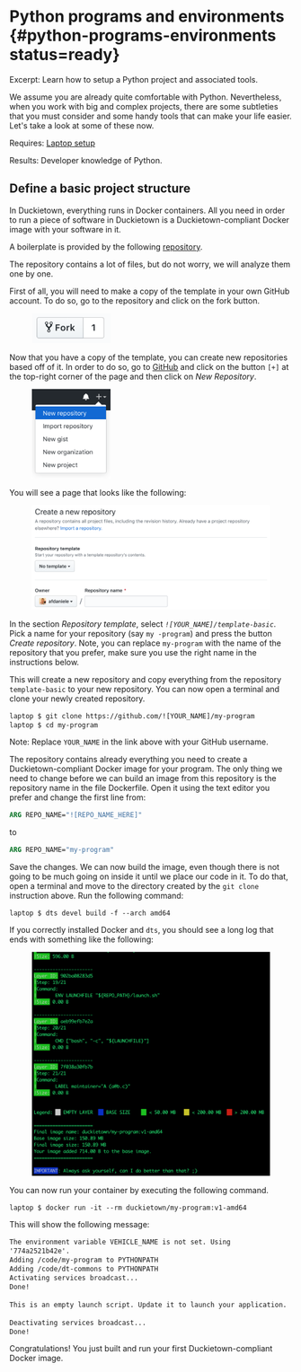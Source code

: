 # Python programs and environments {#python-programs-environments status=ready}

Excerpt: Learn how to setup a Python project and associated tools.

We assume you are already quite comfortable with Python. Nevertheless, when you work with big and complex projects, there are some subtleties that you must consider and some handy tools that can make your life easier. Let's take a look at some of these now.


<div class='requirements' markdown='1'>

  Requires: [Laptop setup](+opmanual_duckiebot#laptop-setup)

  Results: Developer knowledge of Python.
  
</div>
 
 

<minitoc/>


## Define a basic project structure  

In Duckietown, everything runs in Docker containers. All you need in order to run a piece of software in Duckietown is a Duckietown-compliant Docker image with your software in it.

A boilerplate is provided by the following [repository](https://github.com/duckietown/template-basic).

The repository contains a lot of files, but do not worry, we will analyze them one by one.

First of all, you will need to make a copy of the template in your own GitHub account. To do so, go to the repository and click on the fork button.

<figure>
  <img style="width:10em" src="images/fork.png"/>
</figure>

Now that you have a copy of the template, you can create new repositories based off of it. In order to do so, go to [GitHub](https://github.com/) and click on the button `[+]` at the top-right corner of the page and then click on *New Repository*.

<figure>
  <img style="width:10em" src="images/new_repo.png"/>
</figure>

You will see a page that looks like the following:

<figure>
  <img style="width:40em" src="images/create_a_repo.png"/>
</figure>

In the section *Repository template*, select *`![YOUR_NAME]/template-basic`*. Pick a name for your repository (say `my
-program`) and press the button *Create repository*. Note, you can replace `my-program` with the name of the repository that you prefer, make sure you use the right name in the instructions below.

This will create a new repository and copy everything from the repository `template-basic` to your new repository. You can now open a terminal and clone your newly created repository.

    laptop $ git clone https://github.com/![YOUR_NAME]/my-program
    laptop $ cd my-program

Note: Replace `YOUR_NAME` in the link above with your GitHub username.

The repository contains already everything you need to create a Duckietown-compliant Docker image for your program. The only thing we need to change before we can build an image from this repository is the repository name in the file Dockerfile. Open it using the text editor you prefer and change the first line from:

```Dockerfile
ARG REPO_NAME="![REPO_NAME_HERE]"
```

to

```Dockerfile
ARG REPO_NAME="my-program"
```

Save the changes. We can now build the image, even though there is not going to be much going on inside it until we place our code in it. To do that, open a terminal and move to the directory created by the `git clone` instruction above. Run the following command:

    laptop $ dts devel build -f --arch amd64

If you correctly installed Docker and `dts`, you should see a long log that ends with something like
 the following:

<figure id="fig:build">
  <img alt="build" style="width:40em" src="images/dts_devel_build.png"/>
</figure>

You can now run your container by executing the following command.

    laptop $ docker run -it --rm duckietown/my-program:v1-amd64

This will show the following message:

```
The environment variable VEHICLE_NAME is not set. Using '774a2521b42e'.
Adding /code/my-program to PYTHONPATH
Adding /code/dt-commons to PYTHONPATH
Activating services broadcast...
Done!

This is an empty launch script. Update it to launch your application.

Deactivating services broadcast...
Done!
```

Congratulations! You just built and run your first Duckietown-compliant Docker image.


